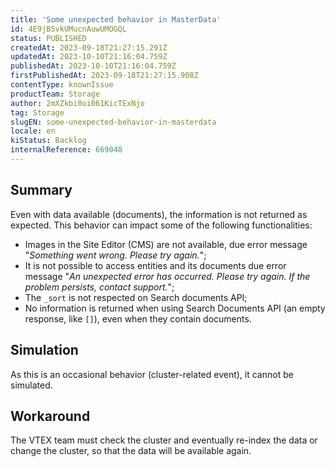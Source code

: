 ```yaml
---
title: 'Some unexpected behavior in MasterData'
id: 4E9jB5vkUMucnAuwUMOGQL
status: PUBLISHED
createdAt: 2023-09-18T21:27:15.291Z
updatedAt: 2023-10-10T21:16:04.759Z
publishedAt: 2023-10-10T21:16:04.759Z
firstPublishedAt: 2023-09-18T21:27:15.908Z
contentType: knownIssue
productTeam: Storage
author: 2mXZkbi0oi061KicTExNjo
tag: Storage
slugEN: some-unexpected-behavior-in-masterdata
locale: en
kiStatus: Backlog
internalReference: 669048
---
```


## Summary


Even with data available (documents), the information is not returned as expected.
This behavior can impact some of the following functionalities:

- Images in the Site Editor (CMS) are not available, due error message "_Something went wrong. Please try again._";
- It is not possible to access entities and its documents due error message "_An unexpected error has occurred. Please try again. If the problem persists, contact support._";
- The `_sort` is not respected on Search documents API;
- No information is returned when using Search Documents API (an empty response, like `[]`), even when they contain documents.


##

## Simulation


As this is an occasional behavior (cluster-related event), it cannot be simulated.


##

## Workaround


The VTEX team must check the cluster and eventually re-index the data or change the cluster, so that the data will be available again.




